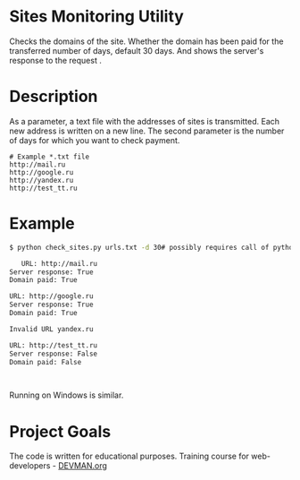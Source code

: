 # Sites Monitoring Utility

Checks the domains of the site.
Whether the domain has been paid for the transferred number of days, default 30 days.
And shows the server's response to the request .

# Description

As a parameter, a text file with the addresses of sites is transmitted. 
Each new address is written on a new line.
The second parameter is the number of days for which you want to check payment.
```text
# Example *.txt file
http://mail.ru
http://google.ru
http://yandex.ru
http://test_tt.ru
```

# Example

```bash
$ python check_sites.py urls.txt -d 30# possibly requires call of python3 executive instead of just python\

   URL: http://mail.ru
Server response: True
Domain paid: True

URL: http://google.ru
Server response: True
Domain paid: True

Invalid URL yandex.ru

URL: http://test_tt.ru
Server response: False
Domain paid: False

       
```
Running on Windows is similar.

# Project Goals

The code is written for educational purposes. Training course for web-developers - [DEVMAN.org](https://devman.org)
